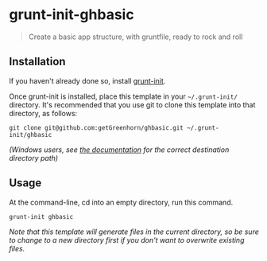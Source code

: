 # grunt-init-ghbasic

> Create a basic app structure, with gruntfile, ready to rock and roll

[grunt-init]: http://gruntjs.com/project-scaffolding

## Installation
If you haven't already done so, install [grunt-init][].

Once grunt-init is installed, place this template in your `~/.grunt-init/` directory. It's recommended that you use git to clone this template into that directory, as follows:

```
git clone git@github.com:getGreenhorn/ghbasic.git ~/.grunt-init/ghbasic
```

_(Windows users, see [the documentation][grunt-init] for the correct destination directory path)_

## Usage

At the command-line, cd into an empty directory, run this command.

```
grunt-init ghbasic
```

_Note that this template will generate files in the current directory, so be sure to change to a new directory first if you don't want to overwrite existing files._

